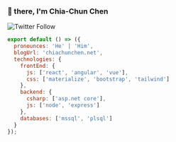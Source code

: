 ### 🖖 there, I'm Chia-Chun Chen

![Twitter Follow](https://img.shields.io/twitter/follow/chiachunchen?style=social)

```js
export default () => ({
  pronounces: 'He' | 'Him',
  blogUrl: 'chiachunchen.net',
  technologies: {
    frontEnd: {
      js: ['react', 'angular', 'vue'],
      css: ['materialize', 'bootstrap', 'tailwind']
    },
    backend: {
      csharp: ['asp.net core'],
      js: ['node', 'express']      
    },
    databases: ['mssql', 'plsql']
  }
});
```
